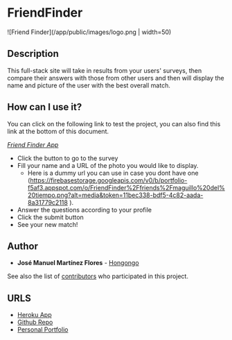 # FriendFinder
![Friend Finder](/app/public/images/logo.png | width=50)

## Description

This full-stack site will take in results from your users' surveys, then compare their answers with those from other users and then will display the name and picture of the user with the best overall match.

## How can I use it?

You can click on the following link to test the project, you can also find this link at the bottom of this document.

*[Friend Finder App](https://friend-finder-hongongo.herokuapp.com/)*
* Click the button to go to the survey
* Fill your name and a URL of the photo you would like to display. 
    * Here is a dummy url you can use in case you dont have one (https://firebasestorage.googleapis.com/v0/b/portfolio-f5af3.appspot.com/o/FriendFinder%2Ffriends%2Fmaguillo%20del%20tiempo.png?alt=media&token=11bec338-bdf5-4c82-aada-8a31779c2118 ).
* Answer the questions according to your profile
* Click the submit button
* See your new match!

## Author

* **José Manuel Martínez Flores** - [Hongongo](https://github.com/Hongongo/)

See also the list of [contributors](https://github.com/Hongongo/FriendFinder/graphs/contributors) who participated in this project.

## URLS

* [Heroku App](https://friend-finder-hongongo.herokuapp.com/)
* [Github Repo](https://github.com/Hongongo/FriendFinder)
* [Personal Portfolio](https://hongongo.github.io/Portfolio/)